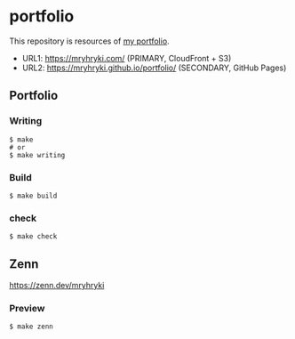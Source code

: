 # portfolio

This repository is resources of [my portfolio](https://mryhryki.com/).

- URL1: https://mryhryki.com/ (PRIMARY, CloudFront + S3)
- URL2: https://mryhryki.github.io/portfolio/ (SECONDARY, GitHub Pages)

## Portfolio

### Writing

```shell
$ make
# or
$ make writing
```

### Build

```shell
$ make build
```

### check

```shell
$ make check
```

## Zenn

https://zenn.dev/mryhryki

### Preview

```shell
$ make zenn
```
